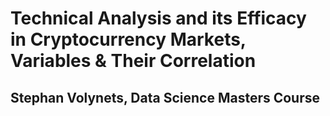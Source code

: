 # Technical Analysis and its Efficacy in Cryptocurrency Markets, Variables & Their Correlation
## Stephan Volynets, Data Science Masters Course
